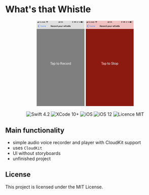 #  What's that Whistle

<div align = "center">
<img src="/screens/1.jpeg" width="30%">        
<img src="/screens/2.jpeg" width="30%">       
</div>

<p align="center">
<img src="https://img.shields.io/badge/Swift-4.2-orange.svg" alt="Swift 4.2"/>
<img src="https://img.shields.io/badge/Xcode-10%2B-brightgreen.svg" alt="XCode 10+"/>
<img src="https://img.shields.io/badge/platform-iOS-green.svg" alt="iOS"/>
<img src="https://img.shields.io/badge/iOS-12%2B-brightgreen.svg" alt="iOS 12"/>
<img src="https://img.shields.io/badge/licence-MIT-lightgray.svg" alt="Licence MIT"/>
</p>


## Main functionality
* simple audio voice recorder and player with CloudKit support
* uses `CloudKit`
* UI without storyboards
* unfinished project

## License

This project is licensed under the MIT License.